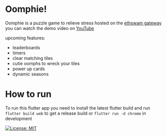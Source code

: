 # Oomphie!
Oomphie is a puzzle game to relieve stress hosted on the [ethswam gateway](https://bah5acgza2yvxef25o4rbqq2mlscvcxopmj7dp26b52wsvffs4gkono7rki5a.bzz.link/#/) you can watch the demo video on [YouTube](https://youtu.be/B5ziofNpY10)


upcoming features:
- leaderboards
- timers
- clear matching tiles
- cutie oomphs to wreck your tiles
- power up cards
- dynamic seasons


# How to run
To run this flutter app you need to install the latest flutter build and run `flutter build web` to get a release build or `flutter run -d chrome` in development

[![License: MIT](https://img.shields.io/badge/License-MIT-yellow.svg)](https://opensource.org/licenses/MIT)